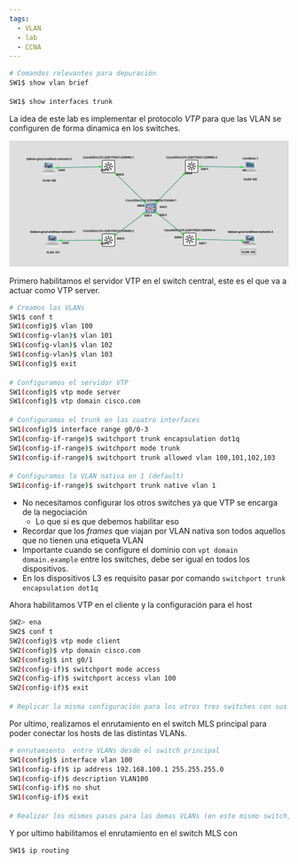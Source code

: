 ```yaml
---
tags:
  - VLAN
  - lab
  - CCNA
---
```


``` bash
# Comandos relevantes para depuración 
SW1$ show vlan brief

SW1$ show interfaces trunk
```

La idea de este lab es implementar el protocolo _VTP_ para que las VLAN se configuren de forma dinamica en los switches.

![](_anexos_/Screenshot%20from%202024-01-10%2004-30-49.png)

Primero habilitamos el servidor VTP en el switch central, este es el que va a actuar como VTP server.

``` bash
# Creamos las VLANs 
SW1$ conf t
SW1(config)$ vlan 100
SW1(config-vlan)$ vlan 101
SW1(config-vlan)$ vlan 102
SW1(config-vlan)$ vlan 103
SW1(config)$ exit

# Configuramos el servidor VTP
SW1(config)$ vtp mode server
SW1(config)$ vtp domain cisco.com 

# Configuramos el trunk en las cuatro interfaces 
SW1(config)$ interface range g0/0-3
SW1(config-if-range)$ switchport trunk encapsulation dot1q 
SW1(config-if-range)$ switchport mode trunk 
SW1(config-if-range)$ switchport trunk allowed vlan 100,101,102,103

# Configuramos la VLAN nativa en 1 (default)
SW1(config-if-range)$ switchport trunk native vlan 1
```

- No necesitamos configurar los otros switches ya que VTP se encarga de la negociación
	- Lo que si es que debemos habilitar eso
- Recordar que los _frames_ que viajan por VLAN nativa son todos aquellos que no tienen una etiqueta VLAN
- Importante cuando se configure el dominio con `vpt domain domain.example` entre los switches, debe ser igual en todos los dispositivos. 
- En los dispositivos L3 es requisito pasar por comando `switchport trunk encapsulation dot1q`

Ahora habilitamos VTP en el cliente y la configuración para el host
``` bash
SW2> ena
SW2$ conf t
SW2(config)$ vtp mode client
SW2(config)$ vtp domain cisco.com
SW2(config)$ int g0/1
SW2(config-if)$ switchport mode access
SW2(config-if)$ switchport access vlan 100
SW2(config-if)$ exit

# Replicar la misma configuración para los otros tres switches con sus respectivas VLANs
```

Por ultimo, realizamos el enrutamiento en el switch MLS principal para poder conectar los hosts de las distintas VLANs.
``` bash
# enrutamiento  entre VLANs desde el switch principal
SW1(config)$ interface vlan 100
SW1(config-if)$ ip address 192.168.100.1 255.255.255.0
SW1(config-if)$ description VLAN100
SW1(config-if)$ no shut
SW1(config-if)$ exit

# Realizar los mismos pasos para las demas VLANs (en este mismo switch, claro)
```

Y por ultimo habilitamos el enrutamiento en el switch MLS con 
``` bash
SW1$ ip routing
```